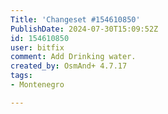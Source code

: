 ```yaml
---
Title: 'Changeset #154610850'
PublishDate: 2024-07-30T15:09:52Z
id: 154610850
user: bitfix
comment: Add Drinking water.
created_by: OsmAnd+ 4.7.17
tags:
- Montenegro

---
```

